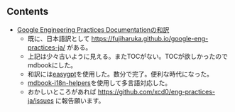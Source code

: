
## Contents

- [Google Engineering Practices Documentationの和訳](https://xcd0.github.io/eng-practices-ja-mdbook/ja/)
	- 既に、日本語訳として <https://fujiharuka.github.io/google-eng-practices-ja/> がある。
	- 上記は少々古いように見える。またTOCがない。TOCが欲しかったのでmdbookにした。
	- 和訳には[easygpt](https://github.com/xcd0/easygpt)を使用した。数分で完了。便利な時代になった。
	- [mdbook-i18n-helpers](https://github.com/google/mdbook-i18n-helpers)を使用して多言語対応した。
	- おかしいところがあれば <https://github.com/xcd0/eng-practices-ja/issues> に報告願います。

